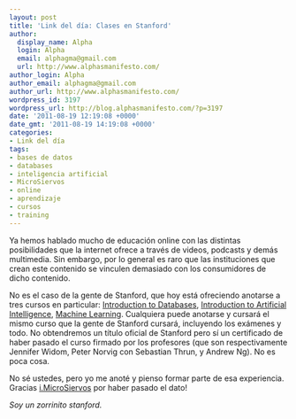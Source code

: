 ```yaml
---
layout: post
title: 'Link del día: Clases en Stanford'
author:
  display_name: Alpha
  login: Alpha
  email: alphagma@gmail.com
  url: http://www.alphasmanifesto.com/
author_login: Alpha
author_email: alphagma@gmail.com
author_url: http://www.alphasmanifesto.com/
wordpress_id: 3197
wordpress_url: http://blog.alphasmanifesto.com/?p=3197
date: '2011-08-19 12:19:08 +0000'
date_gmt: '2011-08-19 14:19:08 +0000'
categories:
- Link del día
tags:
- bases de datos
- databases
- inteligencia artificial
- MicroSiervos
- online
- aprendizaje
- cursos
- training
---
```


Ya hemos hablado mucho de educación online con las distintas posibilidades que la internet ofrece a través de videos, podcasts y demás multimedia. Sin embargo, por lo general es raro que las instituciones que crean este contenido se vinculen demasiado con los consumidores de dicho contenido.

No es el caso de la gente de Stanford, que hoy está ofreciendo anotarse a tres cursos en particular: [Introduction to Databases](http://www.db-class.org/), [Introduction to Artificial Intelligence](http://www.ai-class.com/), [Machine Learning](http://ml-class.org/). Cualquiera puede anotarse y cursará el mismo curso que la gente de Stanford cursará, incluyendo los exámenes y todo. No obtendremos un título oficial de Stanford pero sí un certificado de haber pasado el curso firmado por los profesores (que son respectivamente Jennifer Widom, Peter Norvig con Sebastian Thrun, y Andrew Ng). No es poca cosa.

No sé ustedes, pero yo me anoté y pienso formar parte de esa experiencia. Gracias [i.MicroSiervos](http://i.microsiervos.com/ordenadores/cursos-online-stanford.html) por haber pasado el dato!

_Soy un zorrinito stanford._
